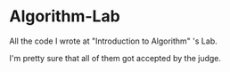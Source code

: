 # Algorithm-Lab
All the code I wrote at "Introduction to Algorithm" 's Lab.

I'm pretty sure that all of them got accepted by the judge.

